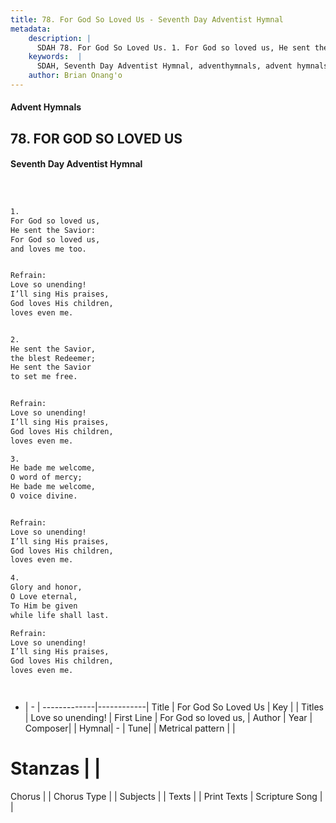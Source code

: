 ```yaml
---
title: 78. For God So Loved Us - Seventh Day Adventist Hymnal
metadata:
    description: |
      SDAH 78. For God So Loved Us. 1. For God so loved us, He sent the Savior: For God so loved us, and loves me too. 
    keywords:  |
      SDAH, Seventh Day Adventist Hymnal, adventhymnals, advent hymnals, For God So Loved Us, For God so loved us, ,Love so unending!
    author: Brian Onang'o
---
```


#### Advent Hymnals
## 78. FOR GOD SO LOVED US
#### Seventh Day Adventist Hymnal

```txt



1.
For God so loved us,
He sent the Savior:
For God so loved us,
and loves me too.


Refrain:
Love so unending!
I’ll sing His praises,
God loves His children,
loves even me.


2.
He sent the Savior,
the blest Redeemer;
He sent the Savior
to set me free.


Refrain:
Love so unending!
I’ll sing His praises,
God loves His children,
loves even me.

3.
He bade me welcome,
O word of mercy;
He bade me welcome,
O voice divine.


Refrain:
Love so unending!
I’ll sing His praises,
God loves His children,
loves even me.

4.
Glory and honor,
O Love eternal,
To Him be given
while life shall last.

Refrain:
Love so unending!
I’ll sing His praises,
God loves His children,
loves even me.




```

- |   -  |
-------------|------------|
Title | For God So Loved Us |
Key |  |
Titles | Love so unending! |
First Line | For God so loved us, |
Author | 
Year | 
Composer|  |
Hymnal|  - |
Tune|  |
Metrical pattern | |
# Stanzas |  |
Chorus |  |
Chorus Type |  |
Subjects |  |
Texts |  |
Print Texts | 
Scripture Song |  |
  
